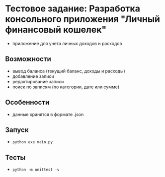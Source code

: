 # Тестовое задание: Разработка консольного приложения "Личный финансовый кошелек"
- приложение для учета личных доходов и расходов

## Возможности
- вывод баланса (текущий баланс, доходы и расходы)
- добавление записи
- редактирование записи
- поиск по записям (по категории, дате или сумме)

## Особенности
- данные хранятся в формате .json

## Запуск
- `python.exe main.py`

## Тесты
- `python -m unittest -v`
